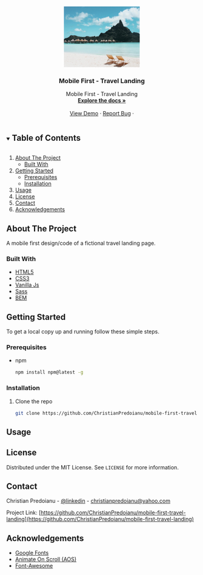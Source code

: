    
<!-- PROJECT LOGO -->
<br />
<p align="center">
  <a href="https://github.com/ChristianPredoianu/mobile-first-travel-landing">
    <img src="assets/images/beach2.jpg" alt="Logo" width="200" height="160">
  </a>

  <h3 align="center">Mobile First - Travel Landing</h3>
 
  <p align="center">
  Mobile First - Travel Landing
    <br />
    <a href="https://github.com/ChristianPredoianu/mobile-first-travel-landing"><strong>Explore the docs »</strong></a>
    <br />
    <br />
    <a href="https://mobile-first-travel-landing.netlify.app/">View Demo</a>
    ·
    <a href="https://github.com/ChristianPredoianu/mobile-first-travel-landing/issues">Report Bug</a>
    · 
   
  </p>
</p>

 

<!-- TABLE OF CONTENTS -->
<details open="open">
  <summary><h2 style="display: inline-block">Table of Contents</h2></summary>
  <ol>
    <li>
      <a href="#about-the-project">About The Project</a>
      <ul>
        <li><a href="#built-with">Built With</a></li>
      </ul>
    </li>
    <li>
      <a href="#getting-started">Getting Started</a>
      <ul>
        <li><a href="#prerequisites">Prerequisites</a></li>
        <li><a href="#installation">Installation</a></li>
      </ul>
    </li>
    <li><a href="#usage">Usage</a></li>
    <li><a href="#license">License</a></li>
    <li><a href="#contact">Contact</a></li>
    <li><a href="#acknowledgements">Acknowledgements</a></li>
  </ol>
</details>



<!-- ABOUT THE PROJECT -->
## About The Project

A mobile first design/code of a fictional travel landing page. 

### Built With

* [HTML5](https://developer.mozilla.org/en-US/docs/Glossary/HTML5)
* [CSS3](https://developer.mozilla.org/en-US/docs/Web/CSS)
* [Vanilla Js](https://developer.mozilla.org/en-US/docs/Web/JavaScript)
* [Sass](https://sass-lang.com/)
* [BEM](http://getbem.com/)




<!-- GETTING STARTED -->
## Getting Started

To get a local copy up and running follow these simple steps.

### Prerequisites

* npm
  ```sh
  npm install npm@latest -g
  ```

### Installation

1. Clone the repo
   ```sh
   git clone https://github.com/ChristianPredoianu/mobile-first-travel-landing.git
   ```



   

   
   
   
   
   
<!-- USAGE EXAMPLES -->
## Usage


 


<!-- LICENSE -->
## License

Distributed under the MIT License. See `LICENSE` for more information.


<!-- CONTACT -->
## Contact

Christian Predoianu - [@linkedin](https://se.linkedin.com/in/christian-predoianu-369218157) - christianpredoianu@yahoo.com

Project Link: [https://github.com/ChristianPredoianu/mobile-first-travel-landing](https://github.com/ChristianPredoianu/mobile-first-travel-landing)



<!-- ACKNOWLEDGEMENTS --> 
## Acknowledgements
* [Google Fonts](https://fonts.google.com/)
* [Animate On Scroll (AOS)](https://github.com/michalsnik/aos)
* [Font-Awesome](https://fontawesome.com/)






<!-- MARKDOWN LINKS & IMAGES -->
<!-- https://www.markdownguide.org/basic-syntax/#reference-style-links -->
[contributors-shield]: https://img.shields.io/github/contributors/github_username/repo.svg?style=for-the-badge
[contributors-url]: https://github.com/github_username/repo/graphs/contributors
[forks-shield]: https://img.shields.io/github/forks/github_username/repo.svg?style=for-the-badge
[forks-url]: https://github.com/github_username/repo/network/members
[stars-shield]: https://img.shields.io/github/stars/github_username/repo.svg?style=for-the-badge
[stars-url]: https://github.com/github_username/repo/stargazers
[issues-shield]: https://img.shields.io/github/issues/github_username/repo.svg?style=for-the-badge
[issues-url]: https://github.com/github_username/repo/issues
[license-shield]: https://img.shields.io/github/license/github_username/repo.svg?style=for-the-badge 
[license-url]: https://github.com/github_username/repo/blob/master/LICENSE.txt 
[linkedin-shield]: https://img.shields.io/badge/-LinkedIn-black.svg?style=for-the-badge&logo=linkedin&colorB=555
[linkedin-url]: https://linkedin.com/in/github_username   
 
